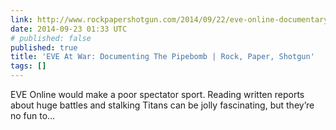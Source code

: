 ```yaml
---
link: http://www.rockpapershotgun.com/2014/09/22/eve-online-documentary/
date: 2014-09-23 01:33 UTC
# published: false
published: true
title: 'EVE At War: Documenting The Pipebomb | Rock, Paper, Shotgun'
tags: []
---
```


EVE Online would make a poor spectator sport. Reading written reports about huge battles and stalking Titans can be jolly fascinating, but they’re no fun to…
